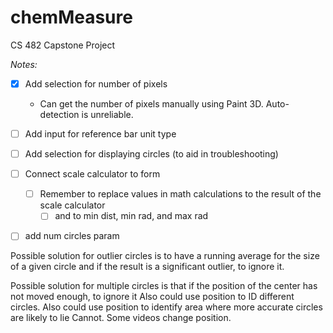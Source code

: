# chemMeasure
CS 482 Capstone Project


_Notes:_

- [x] Add selection for number of pixels
  - Can get the number of pixels manually using Paint 3D. Auto-detection is unreliable.
- [ ] Add input for reference bar unit type
- [ ] Add selection for displaying circles (to aid in troubleshooting)
- [ ] Connect scale calculator to form
  - [ ] Remember to replace values in math calculations to the result of the scale calculator
    - [ ] and to min dist, min rad, and max rad
- [ ] add num circles param


Possible solution for outlier circles is to have a running average for the size of a given circle and if the result is a
significant outlier, to ignore it.

Possible solution for multiple circles is that if the position of the center has not moved enough, to ignore it
Also could use position to ID different circles.
Also could use position to identify area where more accurate circles are likely to lie
    Cannot. Some videos change position.
